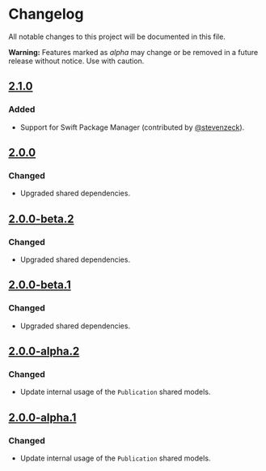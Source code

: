 # Changelog

All notable changes to this project will be documented in this file.

**Warning:** Features marked as *alpha* may change or be removed in a future release without notice. Use with caution.

<!--## [Unreleased]-->

## [2.1.0]

### Added

* Support for Swift Package Manager (contributed by [@stevenzeck](https://github.com/readium/r2-opds-swift/pull/88)).


## [2.0.0]

### Changed

* Upgraded shared dependencies.


## [2.0.0-beta.2]

### Changed

* Upgraded shared dependencies.


## [2.0.0-beta.1]

### Changed

* Upgraded shared dependencies.


## [2.0.0-alpha.2]

### Changed

* Update internal usage of the `Publication` shared models.


## [2.0.0-alpha.1]

### Changed

* Update internal usage of the `Publication` shared models.

[unreleased]: https://github.com/readium/r2-opds-swift/compare/master...HEAD
[2.0.0-alpha.1]: https://github.com/readium/r2-opds-swift/compare/1.2.3...2.0.0-alpha.1
[2.0.0-alpha.2]: https://github.com/readium/r2-opds-swift/compare/2.0.0-alpha.1...2.0.0-alpha.2
[2.0.0-beta.1]: https://github.com/readium/r2-opds-swift/compare/2.0.0-alpha.2...2.0.0-beta.1
[2.0.0-beta.2]: https://github.com/readium/r2-opds-swift/compare/2.0.0-beta.1...2.0.0-beta.2
[2.0.0]: https://github.com/readium/r2-opds-swift/compare/2.0.0-beta.2...2.0.0
[2.1.0]: https://github.com/readium/r2-opds-swift/compare/2.0.0...2.1.0
